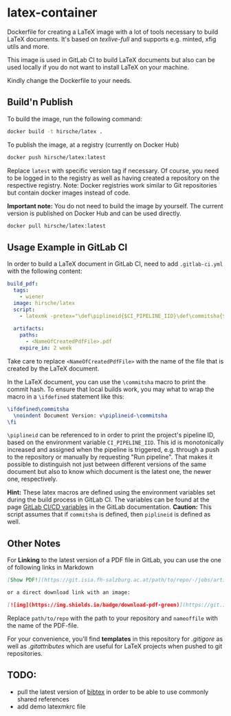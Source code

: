 # latex-container

Dockerfile for creating a LaTeX image with a lot of tools necessary to build
LaTeX documents. It's based on *texlive-full* and supports e.g. minted, xfig
utils and more.

This image is used in GitLab CI to build LaTeX documents but also can be used
locally if you do not want to install LaTeX on your machine.

Kindly change the Dockerfile to your needs.

## Build'n Publish

To build the image, run the following command:

```bash
docker build -t hirsche/latex .
```

To publish the image, at a registry (currently on Docker Hub)

```bash
docker push hirsche/latex:latest
```

Replace `latest` with specific version tag if necessary. Of course, you need to
be logged in to the registry as well as having created a repository on the
respective registry. Note: Docker registries work similar to Git repositories
but contain docker images instead of code.

**Important note:** You do not need to build the image by yourself. The current
version is published on Docker Hub and can be used directly.
```bash
docker pull hirsche/latex:latest
```

## Usage Example in GitLab CI

In order to build a LaTeX document in GitLab CI, need to add `.gitlab-ci.yml`
with the following content:

```yaml
build_pdf:
  tags:
    - wiener
  image: hirsche/latex
  script:
    - latexmk -pretex="\def\piplineid{$CI_PIPELINE_IID}\def\commitsha{${CI_COMMIT_SHORT_SHA}}" -usepretex ${file}
    
  artifacts:
    paths:
      - <NameOfCreatedPdfFile>.pdf
    expire_in: 2 week
```

Take care to replace `<NameOfCreatedPdfFile>` with the name of the file that
is created by the LaTeX document.

In the LaTeX document, you can use the `\commitsha` macro to print the commit
hash. To ensure that local builds work, you may what to wrap the macro in a
`\ifdefined` statement like this:

```latex
\ifdefined\commitsha
  \noindent Document Version: v\piplineid-\commitsha
\fi
```

`\piplineid` can be referenced to in order to print the project's pipeline ID,
based on the environment variable `CI_PIPELINE_IID`. This id is monotonically
increased and assigned when the pipeline is triggered, e.g. through a push to
the repository or manually by requesting "Run pipeline".
That makes it possible to distinguish not just between different versions of the
same document but also to know which document is the latest one, the newer one,
respectively.

**Hint:** These latex macros are defined using the environment variables set
during the build process in GitLab CI. The variables can be found at the page
[GitLab CI/CD variables](https://docs.gitlab.com/ee/ci/variables/predefined_variables.html)
in the GitLab documentation.
**Caution:** This script assumes that if `commitsha` is defined, then `piplineid`
is defined as well.

## Other Notes

For **Linking** to the latest version of a PDF file in GitLab, you can use the
one of following links in Markdown

```markdown	
[Show PDF!](https://git.isia.fh-salzburg.ac.at/path/to/repo/-/jobs/artifacts/main/browse?job=build_pdf)

or a direct download link with an image:

[![img](https://img.shields.io/badge/download-pdf-green)](https://git.isia.fh-salzburg.ac.at/path/to/repo/-/jobs/artifacts/master/raw/nameoffile.pdf?job=build_pdf)
```

Replace `path/to/repo` with the path to your repository and `nameoffile` with
the name of the PDF-file.

For your convenience, you'll find **templates** in this repository for
*.gitigore* as well as *.gitattributes* which are useful for LaTeX projects when
pushed to git repositories.

## TODO:

- pull the latest version of
  [bibtex](https://git.isia.fh-salzburg.ac.at/publications/bibtex) in order to
  be able to use commonly shared references
- add demo latexmkrc file
